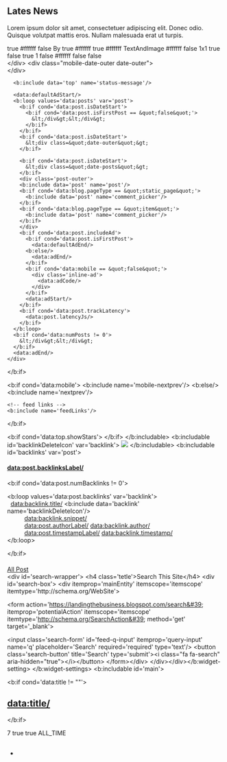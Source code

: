 
<div class='container'>
<div class='outer-wrapper'>
<div class='main-wrapper' id='education'>
<b:if cond='data:blog.pageType != &quot;static_page&quot;'>
<b:if cond='data:blog.pageType!= &quot;item&quot;'>
<b:if cond='data:blog.pageType != &quot;error_page&quot;'>
<div class='section-heading1 text-center'>
<h2>Lates News</h2>
<p>Lorem ipsum dolor sit amet, consectetuer adipiscing elit. Donec odio. Quisque volutpat mattis eros. Nullam malesuada erat ut turpis.</p>
</div>
</b:if>
</b:if>
</b:if>
                    <b:section class='main' id='main' showaddelement='no'>
                      <b:widget id='Blog1' locked='true' title='Blog Kayıtları' type='Blog' version='1'>
                        <b:widget-settings>
                          <b:widget-setting name='showDateHeader'>true</b:widget-setting>
                          <b:widget-setting name='style.textcolor'>#ffffff</b:widget-setting>
                          <b:widget-setting name='showShareButtons'>false</b:widget-setting>
                          <b:widget-setting name='authorLabel'>By</b:widget-setting>
                          <b:widget-setting name='showCommentLink'>true</b:widget-setting>
                          <b:widget-setting name='style.urlcolor'>#ffffff</b:widget-setting>
                          <b:widget-setting name='showAuthor'>true</b:widget-setting>
                          <b:widget-setting name='style.linkcolor'>#ffffff</b:widget-setting>
                          <b:widget-setting name='style.unittype'>TextAndImage</b:widget-setting>
                          <b:widget-setting name='style.bgcolor'>#ffffff</b:widget-setting>
                          <b:widget-setting name='reactionsLabel'/>
                          <b:widget-setting name='showAuthorProfile'>false</b:widget-setting>
                          <b:widget-setting name='style.layout'>1x1</b:widget-setting>
                          <b:widget-setting name='showLabels'>true</b:widget-setting>
                          <b:widget-setting name='showLocation'>false</b:widget-setting>
                          <b:widget-setting name='showTimestamp'>true</b:widget-setting>
                          <b:widget-setting name='postsPerAd'>1</b:widget-setting>
                          <b:widget-setting name='showBacklinks'>false</b:widget-setting>
                          <b:widget-setting name='style.bordercolor'>#ffffff</b:widget-setting>
                          <b:widget-setting name='showInlineAds'>false</b:widget-setting>
                          <b:widget-setting name='showReactions'>false</b:widget-setting>
                        </b:widget-settings>
                        <b:includable id='main' var='top'>
  <b:if cond='data:mobileindex'>
    <!-- mobile index -->
    <div class='blog-posts hfeed'>
      <b:loop values='data:posts' var='post'>
        <b:if cond='data:post.isFirstPost == &quot;false&quot;'>
          &lt;/div&gt;
        </b:if>
        &lt;div class=&quot;mobile-date-outer date-outer&quot;&gt;
        <div expr:onclick='data:post.indexOnclick'>
          <b:include data='post' name='mobile-index-post'/>
        </div>
        <b:if cond='data:post.trackLatency'>
          <data:post.latencyJs/>
        </b:if>
      </b:loop>
      <b:if cond='data:numPosts != 0'>
        &lt;/div&gt;
      </b:if>
    </div>
  <b:else/>
    <!-- posts -->
    <div class='blog-posts hfeed'>

      <b:include data='top' name='status-message'/>

      <data:defaultAdStart/>
      <b:loop values='data:posts' var='post'>
        <b:if cond='data:post.isDateStart'>
          <b:if cond='data:post.isFirstPost == &quot;false&quot;'>
            &lt;/div&gt;&lt;/div&gt;
          </b:if>
        </b:if>
        <b:if cond='data:post.isDateStart'>
          &lt;div class=&quot;date-outer&quot;&gt;
        </b:if>

        <b:if cond='data:post.isDateStart'>
          &lt;div class=&quot;date-posts&quot;&gt;
        </b:if>
        <div class='post-outer'>
        <b:include data='post' name='post'/>
        <b:if cond='data:blog.pageType == &quot;static_page&quot;'>
          <b:include data='post' name='comment_picker'/>
        </b:if>
        <b:if cond='data:blog.pageType == &quot;item&quot;'>
          <b:include data='post' name='comment_picker'/>
        </b:if>
        </div>
        <b:if cond='data:post.includeAd'>
          <b:if cond='data:post.isFirstPost'>
            <data:defaultAdEnd/>
          <b:else/>
            <data:adEnd/>
          </b:if>
          <b:if cond='data:mobile == &quot;false&quot;'>
            <div class='inline-ad'>
              <data:adCode/>
            </div>
          </b:if>
          <data:adStart/>
        </b:if>
        <b:if cond='data:post.trackLatency'>
          <data:post.latencyJs/>
        </b:if>
      </b:loop>
      <b:if cond='data:numPosts != 0'>
        &lt;/div&gt;&lt;/div&gt;
      </b:if>
      <data:adEnd/>
    </div>
  </b:if>

  <!-- navigation -->
  <b:if cond='data:mobile'>
    <b:include name='mobile-nextprev'/>
  <b:else/>
    <b:include name='nextprev'/>

    <!-- feed links -->
    <b:include name='feedLinks'/>
  </b:if>

  <b:if cond='data:top.showStars'>
    <script src='//www.google.com/jsapi' type='text/javascript'/>
    <script type='text/javascript'>
      google.load(&quot;annotations&quot;, &quot;1&quot;, {&quot;locale&quot;: &quot;<data:top.languageCode/>&quot;});
      function initialize() {
        google.annotations.setApplicationId(<data:top.blogspotReviews/>);
        google.annotations.createAll();
        google.annotations.fetch();
      }
      google.setOnLoadCallback(initialize);
    </script>
  </b:if>
  </b:includable>
                        <b:includable id='backlinkDeleteIcon' var='backlink'>
  <span expr:class='&quot;item-control &quot; + data:backlink.adminClass'>
    <a expr:href='data:backlink.deleteUrl' expr:title='data:top.deleteBacklinkMsg'>
      <img src='//www.blogger.com/img/icon_delete13.gif'/>
    </a>
  </span>
</b:includable>
                        <b:includable id='backlinks' var='post'>
  <a name='links'/><h4><data:post.backlinksLabel/></h4>
  <b:if cond='data:post.numBacklinks != 0'>
    <dl class='comments-block' id='comments-block'>
      <b:loop values='data:post.backlinks' var='backlink'>
        <div class='collapsed-backlink backlink-control'>
          <dt class='comment-title'>
            <span class='backlink-toggle-zippy'>&#160;</span>
            <a expr:href='data:backlink.url' rel='nofollow'><data:backlink.title/></a>
            <b:include data='backlink' name='backlinkDeleteIcon'/>
          </dt>
          <dd class='comment-body collapseable'>
            <data:backlink.snippet/>
          </dd>
          <dd class='comment-footer collapseable'>
            <span class='comment-author'><data:post.authorLabel/> <data:backlink.author/></span>
            <span class='comment-timestamp'><data:post.timestampLabel/> <data:backlink.timestamp/></span>
          </dd>
        </div>
      </b:loop>
    </dl>
  </b:if>
  <p class='comment-footer'>
    <a class='comment-link' expr:href='data:post.createLinkUrl' expr:id='data:widget.instanceId + &quot;_backlinks-create-link&quot;' target='_blank'><data:post.createLinkLabel/></a>
  </p>
</b:includable>
                        <b:includable id='comment-form' var='post'>
  <div class='comment-form'>
    <a name='comment-form'/>
    <b:if cond='data:mobile'>
      <h4 id='comment-post-message'>
        <a expr:id='data:widget.instanceId + &quot;_comment-editor-toggle-link&quot;' href='javascript:void(0)'><data:postCommentMsg/></a></h4>
      <p><data:blogCommentMessage/></p>
      <data:blogTeamBlogMessage/>
      <a expr:href='data:post.commentFormIframeSrc' id='comment-editor-src'/>
      <iframe allowtransparency='true' class='blogger-iframe-colorize blogger-comment-from-post' frameborder='0' height='410' id='comment-editor' name='comment-editor' src='' style='display: none' width='100%'/>
    <b:else/>
      <h4 id='comment-post-message'><data:postCommentMsg/></h4>
      <p><data:blogCommentMessage/></p>
      <data:blogTeamBlogMessage/>
      <a expr:href='data:post.commentFormIframeSrc' id='comment-editor-src'/>
      <iframe allowtransparency='true' class='blogger-iframe-colorize blogger-comment-from-post' frameborder='0' height='410' id='comment-editor' name='comment-editor' src='' width='100%'/>
    </b:if>
    <data:post.friendConnectJs/>
    <data:post.cmtfpIframe/>
    <script type='text/javascript'>
      BLOG_CMT_createIframe(&#39;<data:post.appRpcRelayPath/>&#39;);
    </script>
  </div>
</b:includable>
                        <b:includable id='commentDeleteIcon' var='comment'>
  <span expr:class='&quot;item-control &quot; + data:comment.adminClass'>
    <b:if cond='data:showCmtPopup'>
      <div class='goog-toggle-button'>
        <div class='goog-inline-block comment-action-icon'/>
      </div>
    <b:else/>
      <a class='comment-delete' expr:href='data:comment.deleteUrl' expr:title='data:top.deleteCommentMsg'>
        <img src='http://2.bp.blogspot.com/-d-5BS0YCkho/UOKe2UIw0rI/AAAAAAAAC4w/md_iYNVHaHk/s1600/delete4.png'/>
      </a>
    </b:if>
  </span>
</b:includable>
                        <b:includable id='comment_count_picker' var='post'>
  <b:if cond='data:post.forceIframeComments'>
    <span class='cmt_count_iframe_holder' expr:data-count='data:post.numComments' expr:data-onclick='data:post.addCommentOnclick' expr:data-url='data:post.canonicalUrl'>
    </span>
  <b:else/>
    <b:if cond='data:post.commentSource == 1'>
      <span class='cmt_count_iframe_holder' expr:data-count='data:post.numComments' expr:data-onclick='data:post.addCommentOnclick' expr:data-url='data:post.canonicalUrl'>
      </span>
    <b:else/>
      <a class='comment-link' expr:href='data:post.addCommentUrl' expr:onclick='data:post.addCommentOnclick'>
        <data:post.commentLabelFull/>:
      </a>
    </b:if>
  </b:if>
</b:includable>
                        <b:includable id='comment_picker' var='post'>
  <b:if cond='data:post.commentSource == 1'>
    <b:include data='post' name='iframe_comments'/>
  <b:else/>
    <b:if cond='data:post.showThreadedComments'>
      <b:include data='post' name='threaded_comments'/>
    <b:else/>
      <b:include data='post' name='comments'/>
    </b:if>
  </b:if>
</b:includable>
                        <b:includable id='comments' var='post'>
  <div class='comments' id='comments'>
        <a name='comments'/>
        <b:if cond='data:post.allowComments'>          
          
         <b:if cond='data:post.numComments != 0'>
          <h4>
           <b:if cond='data:post.numComments == 1'>
            1 <data:commentLabel/>:
           <b:else/>
            <data:post.numComments/> <data:commentLabelPlural/>
           </b:if>
          </h4>
         </b:if>
                
         <b:if cond='data:post.commentPagingRequired'>
          <span class='paging-control-container'>
           <a expr:class='data:post.oldLinkClass' expr:href='data:post.oldestLinkUrl'><data:post.oldestLinkText/></a>
           &#160;
           <a expr:class='data:post.oldLinkClass' expr:href='data:post.olderLinkUrl'><data:post.olderLinkText/></a>
           &#160;
           <data:post.commentRangeText/>
           &#160;
           <a expr:class='data:post.newLinkClass' expr:href='data:post.newerLinkUrl'><data:post.newerLinkText/></a>
           &#160;
           <a expr:class='data:post.newLinkClass' expr:href='data:post.newestLinkUrl'><data:post.newestLinkText/></a>
          </span>
         </b:if>
                        
         <div class='clear'/>
         <div id='comment_block'>
          <b:loop values='data:post.comments' var='comment'>
           <div class='comment_wrap' expr:auclass='data:comment.adminClass' expr:id='data:comment.anchorName' level='0'>
                                                                                       
            <a expr:name='data:comment.anchorName'/>
            <b:if cond='data:post.adminClass == data:comment.adminClass'>
             &lt;div class=&#39;comment_inner comment_admin&#39;&gt;
            <b:else/>
             &lt;div class=&#39;comment_inner&#39;&gt;
            </b:if>
             <div class='comment_header'>
              <div class='comment_avatar'>
               <data:comment.authorAvatarImage/>
              </div>
              <div class='comment_name'>
               <b:if cond='data:comment.authorUrl'>
                <a expr:href='data:comment.authorUrl' rel='nofollow' target='_blank'><data:comment.author/></a>
               <b:else/>
                <data:comment.author/>
               </b:if> <span class='comment_author_flag'>mod</span>  
              </div>             
              <div class='comment_service'>
               <a expr:href='data:comment.url' rel='nofollow' title='permalink'><span class='comment_date'><data:comment.timestamp/></span></a>              
               <b:include data='comment' name='commentDeleteIcon'/>
              </div>
              <div class='clear'/>
             </div> 
             <div class='comment_body'>
              <b:if cond='data:comment.isDeleted'>
               <span class='deleted-comment'><data:comment.body/></span>
              <b:else/>
               <p><data:comment.body/></p>
<a class='comment_reply' expr:href='&quot;#r_&quot;+data:comment.anchorName' expr:id='&quot;r&quot;+data:comment.anchorName' onclick='javascript:Display_Reply_Form(this)'>Reply</a>                                                            <div class='clear'/>
                                                           
              </b:if>
                                                       
             </div>
             
             
              <div class='clear'/>
            &lt;/div&gt;
            <div class='clear'/>
            
            <div class='comment_child'/>
            <a expr:name='&quot;r_&quot;+data:comment.anchorName'/>
            <div class='comment_reply_form' expr:id='&quot;r_f_&quot;+data:comment.anchorName'/>               
           </div>
          </b:loop>               
         </div>     
         <div class='clear'/>
         <b:if cond='data:post.commentPagingRequired'>
          <span class='paging-control-container'>
           <a expr:class='data:post.oldLinkClass' expr:href='data:post.oldestLinkUrl'><data:post.oldestLinkText/></a>
           &#160;
           <a expr:class='data:post.oldLinkClass' expr:href='data:post.olderLinkUrl'><data:post.olderLinkText/></a>
           &#160;
           <data:post.commentRangeText/>
           &#160;
           <a expr:class='data:post.newLinkClass' expr:href='data:post.newerLinkUrl'><data:post.newerLinkText/></a>
           &#160;
           <a expr:class='data:post.newLinkClass' expr:href='data:post.newestLinkUrl'><data:post.newestLinkText/></a>
          </span>
         </b:if>
         <div class='clear'/>
         <div class='comment_form'>          
          
          <b:if cond='data:post.embedCommentForm'>
           <b:if cond='data:post.allowNewComments'>
            <h4 id='comment-post-message'><data:postCommentMsg/></h4>
                                                           
            <b:include data='post' name='threaded-comment-form'/>
           <b:else/>
            <data:post.noNewCommentsText/>
           </b:if>
          <b:else/>
           <b:if cond='data:post.allowComments'>
            <a expr:href='data:post.addCommentUrl' expr:onclick='data:post.addCommentOnclick'><data:postCommentMsg/></a>
           </b:if>
          </b:if>
         </div>
        </b:if>
       </div>
</b:includable>
                        <b:includable id='feedLinks'>
  <b:if cond='data:blog.pageType != &quot;item&quot;'> <!-- Blog feed links -->
    <b:if cond='data:feedLinks'>
      <div class='blog-feeds'>
        <b:include data='feedLinks' name='feedLinksBody'/>
      </div>
    </b:if>

    <b:else/> <!--Post feed links -->
    <div class='post-feeds'>
      <b:loop values='data:posts' var='post'>
        <b:if cond='data:post.allowComments'>
          <b:if cond='data:post.feedLinks'>
            <b:include data='post.feedLinks' name='feedLinksBody'/>
          </b:if>
        </b:if>
      </b:loop>
    </div>
  </b:if>
</b:includable>
                        <b:includable id='feedLinksBody' var='links'>
</b:includable>
                        <b:includable id='iframe_comments' var='post'>

  <b:if cond='data:post.allowIframeComments'>
    <script expr:src='data:post.iframeCommentSrc' type='text/javascript'/>
    <div class='cmt_iframe_holder'/>

    <b:if cond='data:post.embedCommentForm == &quot;false&quot;'>
      <a expr:href='data:post.addCommentUrl' expr:onclick='data:post.addCommentOnclick'><data:postCommentMsg/></a>
    </b:if>
  </b:if>
</b:includable>
                        <b:includable id='mobile-index-post' var='post'>
  <b:if cond='data:post.dateHeader'>
    <div class='mobile-index-date'>
      <div class='date-header'>
        <span><data:post.dateHeader/></span>
      </div>
    </div>
  </b:if>

  <div class='mobile-post-outer'>
    <div class='mobile-index-title-outer'>
      <h3 class='mobile-index-title entry-title'>
        <a href='javascript:void(0)'><data:post.title/></a>
      </h3>
    </div>

    <div>
      <div class='mobile-index-arrow'>
        <a href='javascript:void(0)'>&amp;rsaquo;</a>
      </div>

      <div class='mobile-post-contents'>
        <b:if cond='data:post.thumbnailUrl'>
          <div class='mobile-index-thumbnail'>
            <div class='Image'>
              <img expr:src='data:post.thumbnailUrl'/>
            </div>
          </div>
        </b:if>

        <div class='post-body'>
          <b:if cond='data:post.snippet'><data:post.snippet/></b:if>
        </div>
      </div>
      <div class='clr'/>
    </div>

    <div class='mobile-index-comment'>
      <b:if cond='data:blog.pageType != &quot;item&quot;'>
        <b:if cond='data:blog.pageType != &quot;static_page&quot;'>
          <b:if cond='data:post.allowComments'>
            <b:if cond='data:post.numComments != 0'>
              <a class='comment-link' expr:href='data:post.addCommentUrl' expr:onclick='data:post.addCommentOnclick'><b:if cond='data:post.numComments == 1'>1 <data:top.commentLabel/><b:else/><data:post.numComments/> <data:top.commentLabelPlural/></b:if></a>
            </b:if>
          </b:if>
        </b:if>
      </b:if>
    </div>
  </div>
</b:includable>
                        <b:includable id='mobile-main' var='top'>
    <!-- posts -->
    <div class='blog-posts hfeed'>

      <b:include data='top' name='status-message'/>

      <b:if cond='data:blog.pageType == &quot;index&quot;'>
        <b:loop values='data:posts' var='post'>
          <b:include data='post' name='mobile-index-post'/>
        </b:loop>
      <b:else/>
        <b:loop values='data:posts' var='post'>
          <b:include data='post' name='mobile-post'/>
        </b:loop>
      </b:if>
    </div>

   <b:include name='mobile-nextprev'/>
</b:includable>
                        <b:includable id='mobile-nextprev'>
  <div class='blog-pager' id='blog-pager'>
    <b:if cond='data:newerPageUrl'>
      <div class='mobile-link-button' id='blog-pager-newer-link'>
      <a class='blog-pager-newer-link' expr:href='data:newerPageUrl' expr:id='data:widget.instanceId + &quot;_blog-pager-newer-link&quot;' expr:title='data:newerPageTitle'><data:newerPageTitle/></a>
      </div>
    </b:if>

    <b:if cond='data:olderPageUrl'>
      <div class='mobile-link-button' id='blog-pager-older-link'>
      <a class='blog-pager-older-link' expr:href='data:olderPageUrl' expr:id='data:widget.instanceId + &quot;_blog-pager-older-link&quot;' expr:title='data:olderPageTitle'><data:olderPageTitle/></a>
      </div>
    </b:if>

    <div class='mobile-link-button' id='blog-pager-home-link'>
    <a class='home-link' expr:href='data:blog.homepageUrl'><data:homeMsg/></a>
    </div>

    <div class='mobile-desktop-link'>
      <a class='home-link' expr:href='data:desktopLinkUrl'><data:desktopLinkMsg/></a>
    </div>

  </div>
  <div class='clr'/>
</b:includable>
                        <b:includable id='mobile-post' var='post'>
  <div class='date-outer'>
    <b:if cond='data:post.dateHeader'>
      <h2 class='date-header'><span><data:post.dateHeader/></span></h2>
    </b:if>
    <div class='date-posts'>
      <div class='post-outer'>

        <div class='post hentry uncustomized-post-template'>
          <a expr:name='data:post.id'/>
          <b:if cond='data:post.title'>
            <h3 class='post-title entry-title'>
              <b:if cond='data:post.link'>
                <a expr:href='data:post.link'><data:post.title/></a>
              <b:else/>
                <b:if cond='data:post.url'>
                  <b:if cond='data:blog.url != data:post.url'>
                    <a expr:href='data:post.url'><data:post.title/></a>
                  <b:else/>
                    <data:post.title/>
                  </b:if>
                <b:else/>
                  <data:post.title/>
                </b:if>
              </b:if>
            </h3>
          </b:if>

          <div class='post-header'>
            <div class='post-header-line-1'/>
          </div>

          <div class='post-body entry-content' expr:id='&quot;post-body-&quot; + data:post.id'>
            <data:post.body/>
            <div class='clr'/> <!-- clear for photos floats -->
          </div>

          <div class='post-footer'>
            <div class='post-footer-line post-footer-line-1'>
              <span class='post-author vcard'>
                <b:if cond='data:top.showAuthor'>
                  <b:if cond='data:post.authorProfileUrl'>
                    <span class='fn'>
                      <a expr:href='data:post.authorProfileUrl' rel='author' title='author profile'>
                        <data:post.author/>
                      </a>
                    </span>
                  <b:else/>
                    <span class='fn'><data:post.author/></span>
                  </b:if>
                </b:if>
              </span>

              <span class='post-timestamp'>
                <b:if cond='data:top.showTimestamp'>
                  <data:top.timestampLabel/>
                  <b:if cond='data:post.url'>
                    <a class='timestamp-link' expr:href='data:post.url' rel='bookmark' title='permanent link'><abbr class='published' expr:title='data:post.timestampISO8601'><data:post.timestamp/></abbr></a>
                  </b:if>
                </b:if>
              </span>

              <span class='post-comment-link'>
                <b:if cond='data:blog.pageType != &quot;item&quot;'>
                  <b:if cond='data:blog.pageType != &quot;static_page&quot;'>
                    <b:if cond='data:post.allowComments'>
                      <a class='comment-link' expr:href='data:post.addCommentUrl' expr:onclick='data:post.addCommentOnclick'><b:if cond='data:post.numComments == 1'>1 <data:top.commentLabel/><b:else/><data:post.numComments/> <data:top.commentLabelPlural/></b:if></a>
                    </b:if>
                  </b:if>
                </b:if>
              </span>
            </div>

            <div class='post-footer-line post-footer-line-2'>
              <b:if cond='data:top.showMobileShare'>
                <div class='mobile-link-button goog-inline-block' id='mobile-share-button'>
                  <a href='javascript:void(0);'><data:shareMsg/></a>
                </div>
              </b:if>
              <b:if cond='data:top.showDummy'>
                <div class='goog-inline-block dummy-container'><data:post.dummyTag/></div>
              </b:if>
            </div>

          </div>
        </div>

        <b:if cond='data:blog.pageType == &quot;static_page&quot;'>
          <b:if cond='data:post.showThreadedComments'>
            <b:include data='post' name='comments'/>
          <b:else/>
            <b:include data='post' name='comments'/>
          </b:if>
        </b:if>
        <b:if cond='data:blog.pageType == &quot;item&quot;'>
          <b:if cond='data:post.showThreadedComments'>
            <b:include data='post' name='comments'/>
          <b:else/>
            <b:include data='post' name='comments'/>
          </b:if>
        </b:if>
      </div>
    </div>
  </div>
</b:includable>
                        <b:includable id='nextprev'>
  <div class='blog-pager' id='blog-pager'>
    <b:if cond='data:newerPageUrl'>
      <span id='blog-pager-newer-link'>
      <a class='blog-pager-newer-link' expr:href='data:newerPageUrl' expr:id='data:widget.instanceId + &quot;_blog-pager-newer-link&quot;' expr:title='data:newerPageTitle'><data:newerPageTitle/></a>
      </span>
    </b:if>
    <b:if cond='data:olderPageUrl'>
      <span id='blog-pager-older-link'>
      <a class='blog-pager-older-link' expr:href='data:olderPageUrl' expr:id='data:widget.instanceId + &quot;_blog-pager-older-link&quot;' expr:title='data:olderPageTitle'><data:olderPageTitle/></a>
      </span>
    </b:if>

    <a class='home-link' expr:href='data:blog.homepageUrl'><data:homeMsg/></a>

    <b:if cond='data:mobileLinkUrl'>
      <div class='blog-mobile-link'>
        <a expr:href='data:mobileLinkUrl'><data:mobileLinkMsg/></a>
      </div>
    </b:if>

  </div>
  <div class='clr'/>
</b:includable>
                        <b:includable id='post' var='post'>
<article class='post hentry' itemscope='itemscope' itemtype='http://schema.org/BlogPosting'>
<div itemType='http://schema.org/WebPage' itemprop='mainEntityOfPage' itemscope='itemscope'/>
<span class='post-author vcard' itemprop='author' itemscope='itemscope' itemtype='http://schema.org/Person' style='display:none'> 
               <b:if cond='data:post.authorProfileUrl'> 
                    <b:if cond='data:post.authorPhoto.url'>
<b:if cond='data:blog.pageType != &quot;static_page&quot; and data:blog.pageType != &quot;item&quot;'>
<img alt='author' expr:src='data:post.authorPhoto.url' height='36' title='Author' width='36'/>
</b:if>
<b:if cond='data:blog.pageType == &quot;item&quot; or data:blog.pageType == &quot;static_page&quot;'>
<img alt='author' expr:src='data:post.authorPhoto.url' height='36' title='Author' width='36'/>
</b:if>
</b:if>
                    <span class='fn author'>
                  <a class='g-profile' expr:href='data:post.authorProfileUrl' itemprop='url' rel='author' title='author profile'> 
                        <span itemprop='name'><data:post.author/></span> 
                      </a> 
                    </span> 
                  <b:else/> 
                    <span class='fn author'><span itemprop='name'><data:post.author/></span></span> 
                  </b:if> 
<meta expr:content='data:post.authorPhoto.url' itemprop='image'/>
                </span>
<meta expr:content='data:post.snippet' property='twitter:description'/>
<b:if cond='data:post.firstImageUrl'>
<div itemprop='image' itemscope='itemscope' itemtype='https://schema.org/ImageObject'>
  <meta expr:content='data:post.firstImageUrl' itemprop='url'/>
  <meta content='auto' itemprop='width'/>
  <meta content='auto' itemprop='height'/>
  </div>
<b:else/>
<div itemprop='image' itemscope='itemscope' itemtype='https://schema.org/ImageObject'>
  <meta content='https://2.bp.blogspot.com/-7tO1_-EIzRY/W8gQF1R37SI/AAAAAAAAGoI/TUfDQV2I_MkA6HKoD9rTKX04KjM53HrlACLcBGAs/s1600/c.png' itemprop='url'/>
  <meta content='auto' itemprop='width'/>
  <meta content='auto' itemprop='height'/>
  </div>
    </b:if>
  <div itemprop='publisher' itemscope='itemscope' itemtype='https://schema.org/Organization'>
    <div itemprop='logo' itemscope='itemscope' itemtype='https://schema.org/ImageObject'>
      <meta content='https://2.bp.blogspot.com/-7tO1_-EIzRY/W8gQF1R37SI/AAAAAAAAGoI/TUfDQV2I_MkA6HKoD9rTKX04KjM53HrlACLcBGAs/s1600/c.png' itemprop='url'/>
      <meta content='auto' itemprop='width'/>
      <meta content='auto' itemprop='height'/>
    </div>
    <meta expr:content='data:blog.title' itemprop='name'/>
 </div>
<b:if cond='data:blog.pageType != &quot;item&quot;'>
<b:if cond='data:blog.pageType != &quot;static_page&quot;'> 
  <div class='img-home'>
<b:if cond='data:post.firstImageUrl'>
  <a expr:href='data:post.url'>
<img expr:src='data:post.firstImageUrl' expr:title='data:post.title'/></a>
<b:else>
  <a expr:href='data:post.url'>
<img expr:title='data:post.title' src='https://2.bp.blogspot.com/-7tO1_-EIzRY/W8gQF1R37SI/AAAAAAAAGoI/TUfDQV2I_MkA6HKoD9rTKX04KjM53HrlACLcBGAs/s1600/c.png'/></a>
  </b:else>
</b:if>

<div class='postmeta'>
<div>
<h3>
<span class='post-author vcard' itemprop='author' itemscope='itemscope' itemtype='http://schema.org/Person'> 
               <b:if cond='data:post.authorProfileUrl'> 
                    <span class='fn author'>
                  <a class='g-profile' expr:href='data:post.authorProfileUrl' itemprop='url' rel='author' title='author profile'> 
                        <span itemprop='name'><i class='fa fa-user'/> Admin</span> 
                      </a> 
                    </span> 
                  <b:else/> 
                    <span class='fn author'><span itemprop='name'><data:post.author/></span></span> 
                  </b:if> 
<meta expr:content='data:post.authorPhoto.url' itemprop='image'/>
                </span>
<span itemprop='dateModified'>
<a class='updated' expr:href='data:post.url' rel='bookmark' title='permanent link'><abbr class='updated' expr:title='data:post.timestampISO8601' itemprop='datePublished'><i class='fa fa-calendar'/> <data:post.timestamp/></abbr></a>
</span>
</h3>
</div>
</div>
</div>
</b:if>
</b:if>

    <div class='post-header'>
    <div class='post-header-line-1'/>
    </div>
<meta expr:content='data:post.snippet' itemprop='description'/>
<div class='post-body entry-content' expr:id='&quot;post-body-&quot; + data:post.id' itemprop='articleBody'>
<b:if cond='data:blog.homepageUrl != data:blog.url and data:blog.pageType == &quot;item&quot;'>
<b:loop values='data:posts' var='post'>
<b:if cond='data:post.labels'>
<div class='breadcrumbs' id='breadcrumbs'>
<span itemscope='itemscope' itemtype='http://data-vocabulary.org/Breadcrumb'><a expr:href='data:blog.homepageUrl' itemprop='url' title='Home'><span itemprop='title'>Home</span></a></span><b:loop values='data:post.labels' var='label'>
<span itemscope='itemscope' itemtype='http://data-vocabulary.org/Breadcrumb'><a expr:href='data:label.url + &quot;?max-results=6&quot;' expr:title='data:label.name' itemprop='url'><span itemprop='title'><data:label.name/></span></a><b:if cond='data:label.isLast != &quot;true&quot;'/></span>
</b:loop> <span class='bred'><data:post.title/></span>
</div>
</b:if>
</b:loop>
</b:if>
<b:if cond='data:blog.pageType != &quot;item&quot;'>
<b:if cond='data:post.title'>
      <h2 class='post-title entry-title' itemprop='headline'>
     <b:if cond='data:post.link'>
       <a expr:href='data:post.link' expr:title='data:post.title' itemprop='url mainEntityOfPage'><data:post.title/></a>
     <b:else/>
        <b:if cond='data:post.url'>
          <a expr:href='data:post.url' expr:title='data:post.title' itemprop='url mainEntityOfPage'><data:post.title/></a>
        <b:else/>
          <data:post.title/>
        </b:if>
     </b:if>
      </h2>
</b:if>
<b:else/>
      <h1 class='post-title entry-title' itemprop='headline'>
     <b:if cond='data:post.link'>
       <a itemprop='url mainEntityOfPage'><data:post.title/></a>
     <b:else/>
        <b:if cond='data:post.url'>
          <a itemprop='url mainEntityOfPage'><data:post.title/></a>
        <b:else/>
          <data:post.title/>
        </b:if>
     </b:if>
      </h1>
</b:if>
<b:if cond='data:blog.pageType != &quot;static_page&quot; and data:blog.pageType != &quot;item&quot;'>
<div class='post-snippet'>
      <data:post.snippet/>
    </div>
<div class='button-wrap'>
<a expr:href='data:post.url'>Readmore</a>
</div>
</b:if>
<b:if cond='data:blog.pageType == &quot;item&quot;'>
<data:post.body/>
</b:if>
<b:if cond='data:blog.pageType == &quot;static_page&quot;'>
<data:post.body/>
</b:if>
<b:if cond='data:blog.pageType == &quot;item&quot;'>
<div class='share-wrapper' id='share_btnper'>
<b:include data='post' name='sharethis'/>
  </div>
</b:if>
<div style='clear:both'/> <!-- clear for photos floats -->
</div>
</article>
</b:includable>
                        <b:includable id='postQuickEdit' var='post'>
  <b:if cond='data:post.editUrl'>
    <span expr:class='&quot;item-control &quot; + data:post.adminClass'>
      <a expr:href='data:post.editUrl' expr:title='data:top.editPostMsg'>
        <img alt='' class='icon-action' height='18' src='http://img2.blogblog.com/img/icon18_edit_allbkg.gif' width='18'/>
      </a>
    </span>
  </b:if>
</b:includable>
                        <b:includable id='shareButtons' var='post'>
<b:if cond='data:top.showEmailButton'><a class='goog-inline-block share-button sb-email' expr:href='data:post.sharePostUrl + &quot;&amp;target=email&quot;' expr:title='data:top.emailThisMsg' target='_blank'><span class='share-button-link-text'><data:top.emailThisMsg/></span></a></b:if><b:if cond='data:top.showBlogThisButton'><a class='goog-inline-block share-button sb-blog' expr:href='data:post.sharePostUrl + &quot;&amp;target=blog&quot;' expr:onclick='&quot;window.open(this.href, \&quot;_blank\&quot;, \&quot;height=270,width=475\&quot;); return false;&quot;' expr:title='data:top.blogThisMsg' target='_blank'><span class='share-button-link-text'><data:top.blogThisMsg/></span></a></b:if><b:if cond='data:top.showTwitterButton'><a class='goog-inline-block share-button sb-twitter' expr:href='data:post.sharePostUrl + &quot;&amp;target=twitter&quot;' expr:title='data:top.shareToTwitterMsg' target='_blank'><span class='share-button-link-text'><data:top.shareToTwitterMsg/></span></a></b:if><b:if cond='data:top.showFacebookButton'><a class='goog-inline-block share-button sb-facebook' expr:href='data:post.sharePostUrl + &quot;&amp;target=facebook&quot;' expr:onclick='&quot;window.open(this.href, \&quot;_blank\&quot;, \&quot;height=430,width=620\&quot;); return false;&quot;' expr:title='data:top.shareToFacebookMsg' target='_blank'><span class='share-button-link-text'><data:top.shareToFacebookMsg/></span></a></b:if><b:if cond='data:top.showOrkutButton'><a class='goog-inline-block share-button sb-orkut' expr:href='data:post.sharePostUrl + &quot;&amp;target=orkut&quot;' expr:title='data:top.shareToOrkutMsg' target='_blank'><span class='share-button-link-text'><data:top.shareToOrkutMsg/></span></a></b:if><b:if cond='data:top.showDummy'><div class='goog-inline-block dummy-container'><data:post.dummyTag/></div></b:if>
</b:includable>
                        <b:includable id='sharethis' var='post'>
<div class='share_btn'>
<ul>
<li><a class='fb' expr:href='&quot;http://www.facebook.com/sharer.php?u=&quot; + data:blog.url' target='_blank'>
<svg viewBox='0 0 512 512'>
<path d='M134.941,272.691h56.123v231.051c0,4.562,3.696,8.258,8.258,8.258h95.159  c4.562,0,8.258-3.696,8.258-8.258V273.78h64.519c4.195,0,7.725-3.148,8.204-7.315l9.799-85.061c0.269-2.34-0.472-4.684-2.038-6.44  c-1.567-1.757-3.81-2.763-6.164-2.763h-74.316V118.88c0-16.073,8.654-24.224,25.726-24.224c2.433,0,48.59,0,48.59,0  c4.562,0,8.258-3.698,8.258-8.258V8.319c0-4.562-3.696-8.258-8.258-8.258h-66.965C309.622,0.038,308.573,0,307.027,0  c-11.619,0-52.006,2.281-83.909,31.63c-35.348,32.524-30.434,71.465-29.26,78.217v62.352h-58.918c-4.562,0-8.258,3.696-8.258,8.258  v83.975C126.683,268.993,130.379,272.691,134.941,272.691z' style='fill:#457dca;'/>
</svg>
</a></li>

<li><a class='tw' expr:href='&quot;http://www.blogger.com/share-post.g?blogID=&quot; + data:blog.blogId + &quot;&amp;amp;postID=&quot;+ data:post.id + &quot;&amp;amp;target=twitter&quot;' target='_blank'>
<svg viewBox='0 0 512 512'>
<path d='M512,97.248c-19.04,8.352-39.328,13.888-60.48,16.576c21.76-12.992,38.368-33.408,46.176-58.016  c-20.288,12.096-42.688,20.64-66.56,25.408C411.872,60.704,384.416,48,354.464,48c-58.112,0-104.896,47.168-104.896,104.992  c0,8.32,0.704,16.32,2.432,23.936c-87.264-4.256-164.48-46.08-216.352-109.792c-9.056,15.712-14.368,33.696-14.368,53.056  c0,36.352,18.72,68.576,46.624,87.232c-16.864-0.32-33.408-5.216-47.424-12.928c0,0.32,0,0.736,0,1.152  c0,51.008,36.384,93.376,84.096,103.136c-8.544,2.336-17.856,3.456-27.52,3.456c-6.72,0-13.504-0.384-19.872-1.792  c13.6,41.568,52.192,72.128,98.08,73.12c-35.712,27.936-81.056,44.768-130.144,44.768c-8.608,0-16.864-0.384-25.12-1.44  C46.496,446.88,101.6,464,161.024,464c193.152,0,298.752-160,298.752-298.688c0-4.64-0.16-9.12-0.384-13.568  C480.224,136.96,497.728,118.496,512,97.248z' style='fill:#03A9F4;'/>
</svg></a></li>

<li><a expr:href='&quot;http://pinterest.com/pin/create/button/?url=&quot; + data:post.url + &quot;&amp;media=&quot; + data:blog.postImageUrl + &quot;&amp;description=&quot; + data:blog.pageName' rel='nofollow' target='_blank'>
<svg viewBox='0 0 511.977 511.977'>
<path d='M262.948,0C122.628,0,48.004,89.92,48.004,187.968c0,45.472,25.408,102.176,66.08,120.16    c6.176,2.784,9.536,1.6,10.912-4.128c1.216-4.352,6.56-25.312,9.152-35.2c0.8-3.168,0.384-5.92-2.176-8.896    c-13.504-15.616-24.224-44.064-24.224-70.752c0-68.384,54.368-134.784,146.88-134.784c80,0,135.968,51.968,135.968,126.304    c0,84-44.448,142.112-102.208,142.112c-31.968,0-55.776-25.088-48.224-56.128c9.12-36.96,27.008-76.704,27.008-103.36    c0-23.904-13.504-43.68-41.088-43.68c-32.544,0-58.944,32.224-58.944,75.488c0,27.488,9.728,46.048,9.728,46.048    S144.676,371.2,138.692,395.488c-10.112,41.12,1.376,107.712,2.368,113.44c0.608,3.168,4.16,4.16,6.144,1.568    c3.168-4.16,42.08-59.68,52.992-99.808c3.968-14.624,20.256-73.92,20.256-73.92c10.72,19.36,41.664,35.584,74.624,35.584    c98.048,0,168.896-86.176,168.896-193.12C463.62,76.704,375.876,0,262.948,0z' style='fill:#f33021;'/>
</svg>
</a></li>

<li><a class='wa' data-action='share/whatsapp/share' expr:href='&quot;whatsapp://send?text=&quot; + data:post.title + &quot;%20%2D%20&quot; + data:post.url' rel='nofollow noopener' target='_blank'><svg viewBox='0 0 418.135 418.135'>
	<path d='M198.929,0.242C88.5,5.5,1.356,97.466,1.691,208.02c0.102,33.672,8.231,65.454,22.571,93.536   L2.245,408.429c-1.191,5.781,4.023,10.843,9.766,9.483l104.723-24.811c26.905,13.402,57.125,21.143,89.108,21.631   c112.869,1.724,206.982-87.897,210.5-200.724C420.113,93.065,320.295-5.538,198.929,0.242z M323.886,322.197   c-30.669,30.669-71.446,47.559-114.818,47.559c-25.396,0-49.71-5.698-72.269-16.935l-14.584-7.265l-64.206,15.212l13.515-65.607   l-7.185-14.07c-11.711-22.935-17.649-47.736-17.649-73.713c0-43.373,16.89-84.149,47.559-114.819   c30.395-30.395,71.837-47.56,114.822-47.56C252.443,45,293.218,61.89,323.887,92.558c30.669,30.669,47.559,71.445,47.56,114.817   C371.446,250.361,354.281,291.803,323.886,322.197z' style='fill:#7AD06D;'/>
	<path d='M309.712,252.351l-40.169-11.534c-5.281-1.516-10.968-0.018-14.816,3.903l-9.823,10.008   c-4.142,4.22-10.427,5.576-15.909,3.358c-19.002-7.69-58.974-43.23-69.182-61.007c-2.945-5.128-2.458-11.539,1.158-16.218   l8.576-11.095c3.36-4.347,4.069-10.185,1.847-15.21l-16.9-38.223c-4.048-9.155-15.747-11.82-23.39-5.356   c-11.211,9.482-24.513,23.891-26.13,39.854c-2.851,28.144,9.219,63.622,54.862,106.222c52.73,49.215,94.956,55.717,122.449,49.057   c15.594-3.777,28.056-18.919,35.921-31.317C323.568,266.34,319.334,255.114,309.712,252.351z' style='fill:#7AD06D;'/>
</svg>
</a></li>

<li><a expr:href='&quot;https://telegram.me/share/url?url=&quot; + data:post.url + &quot;&amp;text=Ada%20yang%20keren%20lho,%20nyesel%20kalo%20ga%20buka...%20kunjungi:&quot;' target='_blank'>
<svg viewBox='0 -31 512 512'><path d='m211 270-40.917969 43.675781 10.917969 76.324219 120-90zm0 0' fill='#00c0f1'/><path d='m0 180 121 60 90 30 210 180 91-450zm0 0' fill='#76e2f8'/><path d='m121 240 60 150 30-120 210-180zm0 0' fill='#25d9f8'/></svg>
</a></li>

<li><a expr:href='&quot;mailto:?subject=&quot; + data:post.title + &quot;&amp;body=&quot; + data:post.url' rel='nofollow' target='_blank'>
<svg viewBox='0 0 58 58' x='0px'>
		<polygon points='0,5.5 0,44.5 28,44.5 56,44.5 56,5.5   ' style='fill:#DCD6CD;'/>
		<path d='M30.965,27.607c-1.637,1.462-4.292,1.462-5.93,0l-2.087-1.843C16.419,31.591,0,44.5,0,44.5h21.607    h12.787H56c0,0-16.419-12.909-22.948-18.736L30.965,27.607z' style='fill:#E8E3D9;'/>
		<path d='M0,5.5l25.035,22.107c1.637,1.462,4.292,1.462,5.93,0L56,5.5H0z' style='fill:#EFEBDE;'/>
		<rect height='22' style='fill:#48A0DC;' width='22' x='36' y='30.5'/>
		<rect height='16' style='fill:#FFFFFF;' width='2' x='46' y='36.5'/>
		<polygon points='52.293,43.207 47,37.914 41.707,43.207 40.293,41.793 47,35.086 53.707,41.793   ' style='fill:#FFFFFF;'/>
</svg>
</a>
</li>
 
</ul>
</div>
</b:includable>
                        <b:includable id='status-message'>
<b:if cond='data:navMessage'>
<div>
</div>
<div class='clr'/>
</b:if>
</b:includable>
                        <b:includable id='threaded-comment-form' var='post'>
  <div class='comment-form'>
    <a name='comment-form'/>
    <b:if cond='data:mobile'>
      <p><data:blogCommentMessage/></p>
      <data:blogTeamBlogMessage/>
      <a expr:href='data:post.commentFormIframeSrc' id='comment-editor-src'/>
      <iframe allowtransparency='true' class='blogger-iframe-colorize blogger-comment-from-post' frameborder='0' height='410' id='comment-editor' name='comment-editor' src='' style='display: none' width='100%'/>
    <b:else/>
      <p><data:blogCommentMessage/></p>
      <data:blogTeamBlogMessage/>
      <a expr:href='data:post.commentFormIframeSrc' id='comment-editor-src'/>
      <iframe allowtransparency='true' class='blogger-iframe-colorize blogger-comment-from-post' frameborder='0' height='410' id='comment-editor' name='comment-editor' src='' width='100%'/>
    </b:if>
    <data:post.friendConnectJs/>
    <data:post.cmtfpIframe/>
    <script type='text/javascript'>
      BLOG_CMT_createIframe(&#39;<data:post.appRpcRelayPath/>&#39;);
    </script>
  </div>
</b:includable>
                        <b:includable id='threaded_comment_css'>   
</b:includable>
                        <b:includable id='threaded_comment_js' var='post'>
  <script defer='defer' expr:src='data:post.commentSrc' type='text/javascript'/>
  <script type='text/javascript'>
    (function() {
      var items = <data:post.commentJso/>;
      var msgs = <data:post.commentMsgs/>;
      var postId = &#39;<data:post.id/>&#39;;
      var feed = &#39;<data:post.commentFeed/>&#39;;
      var authorName = &#39;<data:post.author/>&#39;;
      var authorUrl = &#39;<data:post.authorUrl/>&#39;;
      var blogId = &#39;<data:top.id/>&#39;;
      var baseUri = &#39;<data:post.commentBase/>&#39;;
// <![CDATA[
      feed += '?alt=json&v=2&orderby=published&reverse=false&max-results=50';
      var cursor = null;
      if (items && items.length > 0) {
        cursor = parseInt(items[items.length - 1].timestamp) + 1;
      }
      var bodyFromEntry = function(entry) {
        if (entry.gd$extendedProperty) {
          for (var k in entry.gd$extendedProperty) {
            if (entry.gd$extendedProperty[k].name == 'blogger.contentRemoved') {
              return '<span class="deleted-comment">' + entry.content.$t + '</span>';
            }
          }
        }
        return entry.content.$t;
      }
      var parse = function(data) {
        cursor = null;
        var comments = [];
        if (data && data.feed && data.feed.entry) {
          for (var i = 0, entry; entry = data.feed.entry[i]; i++) {
            var comment = {};
            // comment ID, parsed out of the original id format
            var id = /blog-(\d+).post-(\d+)/.exec(entry.id.$t);
            comment.id = id ? id[2] : null;
            comment.body = bodyFromEntry(entry);
            comment.timestamp = Date.parse(entry.published.$t) + '';
            if (entry.author && entry.author.constructor === Array) {
              var auth = entry.author[0];
              if (auth) {
                comment.author = {
                  name: (auth.name ? auth.name.$t : undefined),
                  profileUrl: (auth.uri ? auth.uri.$t : undefined),
                  avatarUrl: (auth.gd$image ? auth.gd$image.src : undefined)
                };
              }
            }
            if (entry.link) {
              if (entry.link[2]) {
                comment.link = comment.permalink = entry.link[2].href;
              }
              if (entry.link[3]) {
                var pid = /.*comments\/default\/(\d+)\?.*/.exec(entry.link[3].href);
                if (pid && pid[1]) {
                  comment.parentId = pid[1];
                }
              }
            }
            comment.deleteclass = 'item-control blog-admin';
            if (entry.gd$extendedProperty) {
              for (var k in entry.gd$extendedProperty) {
                console.log(entry.gd$extendedProperty[k].name + ' - ' + entry.gd$extendedProperty[k].value);
                if (entry.gd$extendedProperty[k].name == 'blogger.itemClass') {
                  comment.deleteclass += ' ' + entry.gd$extendedProperty[k].value;
                }
              }
            }
            comments.push(comment);
          }
        }
        return comments;
      };
      var paginator = function(callback) {
        if (hasMore()) {
          var url = feed;
          if (cursor) {
            url += '&published-min=' + new Date(cursor).toISOString();
          }
          window.bloggercomments = function(data) {
            var parsed = parse(data);
            cursor = parsed.length < 50 ? null
                : parseInt(parsed[parsed.length - 1].timestamp) + 1
            callback(parsed);
            window.bloggercomments = null;
          }
          url += '&callback=bloggercomments';
          var script = document.createElement('script');
          script.type = 'text/javascript';
          script.src = url;
          document.getElementsByTagName('head')[0].appendChild(script);
        }
      };
      var hasMore = function() {
        return !!cursor;
      };
      var getMeta = function(key, comment) {
        if ('iswriter' == key) {
          var matches = !!comment.author
              && comment.author.name == authorName
              && comment.author.profileUrl == authorUrl;
          return matches ? 'true' : '';
        } else if ('deletelink' == key) {
          return baseUri + '/delete-comment.g?blogID=' + blogId + '&postID=' + comment.id;
        } else if ('deleteclass' == key) {
          return comment.deleteclass;
        }
        return '';
      };
      var replybox = null;
      var replyUrlParts = null;
      var replyParent = undefined;
      var onReply = function(commentId, domId) {
        if (replybox == null) {
          // lazily cache replybox, and adjust to suit this style:
          replybox = document.getElementById('comment-editor');
          if (replybox != null) {
            replybox.height = '250px';
            replybox.style.display = 'block';
            replyUrlParts = replybox.src.split('#');
          }
        }
        if (replybox && (commentId !== replyParent)) {
          document.getElementById(domId).insertBefore(replybox, null);
          replybox.src = replyUrlParts[0]
              + (commentId ? '&parentID=' + commentId : '')
              + '#' + replyUrlParts[1];
          replyParent = commentId;
        }
      };
      var tok = 'comment-form_';
      var hash = window.location.hash || '';
      var startThread = hash.indexOf(tok) == 1 ? hash.substring(tok.length + 1) : undefined;
      // Configure commenting API:
      var configJso = {
        'maxDepth': 2
      };
      var provider = {
        'id': postId,
        'data': items,
        'loadNext': paginator,
        'hasMore': hasMore,
        'getMeta': getMeta,
        'onReply': onReply,
        'rendered': true,
        'initReplyThread': startThread,
        'config': configJso,
        'messages': msgs
      };
      var render = function() {
        if (window.goog && window.goog.comments) {
          var holder = document.getElementById('comment-holder');
          window.goog.comments.render(holder, provider);
        }
      };
      // render now, or queue to render when library loads:
      if (window.goog && window.goog.comments) {
        render();
      } else {
        window.goog = window.goog || {};
        window.goog.comments = window.goog.comments || {};
        window.goog.comments.loadQueue = window.goog.comments.loadQueue || [];
        window.goog.comments.loadQueue.push(render);
      }
    })();
// ]]>
  </script>
</b:includable>
                        <b:includable id='threaded_comments' var='post'>
  <div class='comments' id='comments'>
    <a name='comments'/>
   <h3>
  <b:if cond='data:post.numComments == 1'>1 <data:commentLabel/>:
     <b:else/>
      <span class='embel'/> <data:post.numComments/> <data:commentLabelPlural/>
    </b:if>
   </h3>
    <p class='comment-footer'>
      <b:if cond='data:post.allowNewComments'>
        <b:include data='post' name='threaded-comment-form'/>
      <b:else/>
        <data:post.noNewCommentsText/>
      </b:if>
    </p>
    <div class='comments-content'>
      <b:include cond='data:post.embedCommentForm' data='post' name='threaded_comment_js'/>
      <div id='comment-holder'>
         <data:post.commentHtml/>
      </div>
    </div>
    <b:if cond='data:showCmtPopup'>
      <div id='comment-popup'>
        <iframe allowtransparency='true' frameborder='0' id='comment-actions' name='comment-actions' scrolling='no'>
        </iframe>
      </div>
    </b:if>
    <div id='backlinks-container'>
    <div expr:id='data:widget.instanceId + &quot;_backlinks-container&quot;'>
      <b:include cond='data:post.showBacklinks' data='post' name='backlinks'/>
    </div>
    </div>
  </div>
</b:includable>
                      </b:widget>
                    </b:section>
<b:if cond='data:blog.url == data:blog.homepageUrl'>
<a class='allbtn' href='/search/label'>All Post</a>
</b:if>
</div></div>  
<div class='sidebar-wrapper'>
 <b:section class='sidebar' id='sidebar' showaddelement='yes'>
   <b:widget id='HTML1' locked='true' title='' type='HTML' version='1'>
     <b:widget-settings>
       <b:widget-setting name='content'>&lt;div id=&#39;search-wrapper&#39;&gt;
&lt;h4 class=&#39;tetle&#39;&gt;Search This Site&lt;/h4&gt;
&lt;div id=&#39;search-box&#39;&gt;
&lt;div itemprop=&#39;mainEntity&#39; itemscope=&#39;itemscope&#39; itemtype=&#39;http://schema.org/WebSite&#39;&gt;

&lt;form action=&#39;https://landingthebusiness.blogspot.com/search&#39; itemprop=&#39;potentialAction&#39; itemscope=&#39;itemscope&#39; itemtype=&#39;http://schema.org/SearchAction&#39; method=&#39;get&#39; target=&#39;_blank&#39;&gt;

&lt;input class=&#39;search-form&#39; id=&#39;feed-q-input&#39; itemprop=&#39;query-input&#39; name=&#39;q&#39; placeholder=&#39;Search&#39; required=&#39;required&#39; type=&#39;text&#39;/&gt;
&lt;button class=&#39;search-button&#39; title=&#39;Search&#39; type=&#39;submit&#39;&gt;&lt;i class=&quot;fa fa-search&quot; aria-hidden=&quot;true&quot;&gt;&lt;/i&gt;&lt;/button&gt;
&lt;/form&gt;&lt;/div&gt;
&lt;/div&gt;&lt;/div&gt;</b:widget-setting>
     </b:widget-settings>
     <b:includable id='main'>
  <!-- only display title if it's non-empty -->
  <b:if cond='data:title != &quot;&quot;'>
    <h2 class='title'><data:title/></h2>
  </b:if>
  <div class='widget-content'>
    <data:content/>
  </div>
</b:includable>
   </b:widget>
   <b:widget id='PopularPosts1' locked='false' title='Popular Posts' type='PopularPosts'>
     <b:widget-settings>
       <b:widget-setting name='numItemsToShow'>7</b:widget-setting>
       <b:widget-setting name='showThumbnails'>true</b:widget-setting>
       <b:widget-setting name='showSnippets'>true</b:widget-setting>
       <b:widget-setting name='timeRange'>ALL_TIME</b:widget-setting>
     </b:widget-settings>
     <b:includable id='main'>
  <b:if cond='data:title != &quot;&quot;'><h2><data:title/></h2></b:if>
  <div class='widget-content popular-posts'>
    <ul>
      <b:loop values='data:posts' var='post'>
      <li>
        <b:if cond='!data:showThumbnails'>
          <b:if cond='!data:showSnippets'>
            <!-- (1) No snippet/thumbnail -->
            <a expr:href='data:post.href'><data:post.title/></a>
          <b:else/>
            <!-- (2) Show only snippets -->
            <div class='item-title'><a expr:href='data:post.href'><data:post.title/></a></div>
            <div class='item-snippet'><data:post.snippet/></div>
          </b:if>
        <b:else/>
          <!-- (3) Show only thumbnails or (4) Snippets and thumbnails. -->
          <div expr:class='data:showSnippets ? &quot;item-content&quot; : &quot;item-thumbnail-only&quot;'>
            <b:if cond='data:post.featuredImage.isResizable or data:post.thumbnail'>
              <div class='item-thumbnail'>
                <a expr:href='data:post.href' target='_blank'>
                  <b:with value='data:post.featuredImage.isResizable                                  ? resizeImage(data:post.featuredImage, 72, &quot;1:1&quot;)                                  : data:post.thumbnail' var='image'>
                    <img alt='' border='0' expr:src='data:image'/>
                  </b:with>
                </a>
              </div>
            </b:if>
            <div class='item-title'><a expr:href='data:post.href'><data:post.title/></a></div>
            <b:if cond='data:showSnippets'>
              <div class='item-snippet'><data:post.snippet/></div>
            </b:if>
          </div>
          <div style='clear: both;'/>
        </b:if>
      </li>
      </b:loop>
    </ul>
    <b:include name='quickedit'/>
  </div>
</b:includable>
   </b:widget>
 </b:section>
</div>
<div class='clr'/>
</div>
